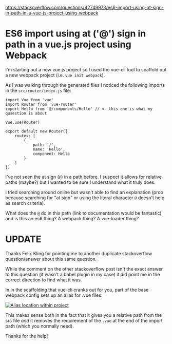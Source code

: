<a href="https://stackoverflow.com/questions/42749973/es6-import-using-at-sign-in-path-in-a-vue-js-project-using-webpack">https://stackoverflow.com/questions/42749973/es6-import-using-at-sign-in-path-in-a-vue-js-project-using-webpack</a><div id="articleHeader"><h1>ES6 import using at ('@') sign in path in a vue.js project using Webpack</h1></div>

<p>I'm starting out a new vue.js project so I used the vue-cli tool to scaffold out a new webpack project (i.e. <code>vue init webpack</code>).</p>

<p>As I was walking through the generated files I noticed the following imports in the <code>src/router/index.js</code> file:</p>

<pre><code>import Vue from 'vue'
import Router from 'vue-router'
import Hello from '@/components/Hello' // &lt;- this one is what my qusestion is about

Vue.use(Router)

export default new Router({
    routes: [
        {
            path: '/',
            name: 'Hello',
            component: Hello
        }
    ]
})</code></pre>

<p>I've not seen the at sign (<code>@</code>) in a path before. I suspect it allows for relative paths (maybe?) but I wanted to be sure I understand what it truly does. </p>

<p>I tried searching around online but wasn't able to find an explanation (prob because searching for "at sign" or using the literal character <code>@</code> doesn't help as search criteria).</p>

<p>What does the <code>@</code> do in this path (link to documentation would be fantastic) and is this an es6 thing? A webpack thing? A vue-loader thing?</p>

<h1>UPDATE</h1>

<p>Thanks Felix Kling for pointing me to another duplicate stackoverflow question/answer about this same question.</p>

<p>While the comment on the other stackoverflow post isn't the exact answer to this question (it wasn't a babel plugin in my case) it did point me in the correct direction to find what it was. </p>

<p>In in the scaffolding that vue-cli cranks out for you, part of the base webpack config sets up an alias for .vue files:</p>

<p><a href="https://i.stack.imgur.com/Nz1TS.png" target="_blank" class="readableLinkWithLargeImage"><div class="readableLargeImageContainer"><img src="https://i.stack.imgur.com/Nz1TS.png" alt="Alias location within project" /></div></a></p>

<p>This makes sense both in the fact that it gives you a relative path from the src file <em>and</em> it removes the requirement of the <code>.vue</code> at the end of the import path (which you normally need). </p>

<p>Thanks for the help!</p>
    